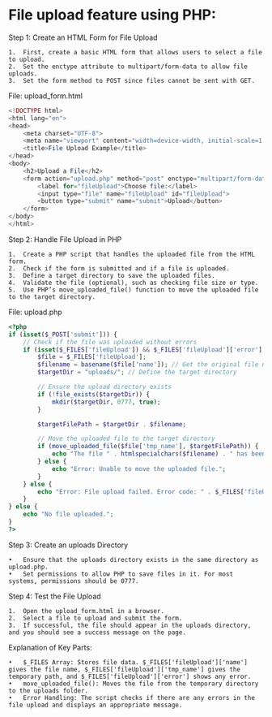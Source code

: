 # File upload feature using PHP:

Step 1: Create an HTML Form for File Upload

	1.	First, create a basic HTML form that allows users to select a file to upload.
	2.	Set the enctype attribute to multipart/form-data to allow file uploads.
	3.	Set the form method to POST since files cannot be sent with GET.

File: upload_form.html
```php
<!DOCTYPE html>
<html lang="en">
<head>
    <meta charset="UTF-8">
    <meta name="viewport" content="width=device-width, initial-scale=1.0">
    <title>File Upload Example</title>
</head>
<body>
    <h2>Upload a File</h2>
    <form action="upload.php" method="post" enctype="multipart/form-data">
        <label for="fileUpload">Choose file:</label>
        <input type="file" name="fileUpload" id="fileUpload">
        <button type="submit" name="submit">Upload</button>
    </form>
</body>
</html>
```
Step 2: Handle File Upload in PHP

	1.	Create a PHP script that handles the uploaded file from the HTML form.
	2.	Check if the form is submitted and if a file is uploaded.
	3.	Define a target directory to save the uploaded files.
	4.	Validate the file (optional), such as checking file size or type.
	5.	Use PHP’s move_uploaded_file() function to move the uploaded file to the target directory.

File: upload.php
```php
<?php
if (isset($_POST['submit'])) {
    // Check if the file was uploaded without errors
    if (isset($_FILES['fileUpload']) && $_FILES['fileUpload']['error'] == 0) {
        $file = $_FILES['fileUpload'];
        $filename = basename($file['name']); // Get the original file name
        $targetDir = "uploads/"; // Define the target directory

        // Ensure the upload directory exists
        if (!file_exists($targetDir)) {
            mkdir($targetDir, 0777, true);
        }

        $targetFilePath = $targetDir . $filename;

        // Move the uploaded file to the target directory
        if (move_uploaded_file($file['tmp_name'], $targetFilePath)) {
            echo "The file " . htmlspecialchars($filename) . " has been uploaded successfully.";
        } else {
            echo "Error: Unable to move the uploaded file.";
        }
    } else {
        echo "Error: File upload failed. Error code: " . $_FILES['fileUpload']['error'];
    }
} else {
    echo "No file uploaded.";
}
?>
```
Step 3: Create an uploads Directory

	•	Ensure that the uploads directory exists in the same directory as upload.php.
	•	Set permissions to allow PHP to save files in it. For most systems, permissions should be 0777.

Step 4: Test the File Upload

	1.	Open the upload_form.html in a browser.
	2.	Select a file to upload and submit the form.
	3.	If successful, the file should appear in the uploads directory, and you should see a success message on the page.

Explanation of Key Parts:

	•	$_FILES Array: Stores file data. $_FILES['fileUpload']['name'] gives the file name, $_FILES['fileUpload']['tmp_name'] gives the temporary path, and $_FILES['fileUpload']['error'] shows any error.
	•	move_uploaded_file(): Moves the file from the temporary directory to the uploads folder.
	•	Error Handling: The script checks if there are any errors in the file upload and displays an appropriate message.
